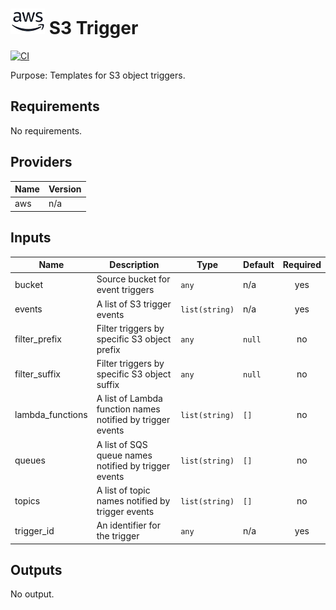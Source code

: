 # ![AWS](aws-logo.png) S3 Trigger

[![CI](https://github.com/figurate/terraform-aws-s3-trigger/actions/workflows/main.yml/badge.svg)](https://github.com/figurate/terraform-aws-s3-trigger/actions/workflows/main.yml)

Purpose: Templates for S3 object triggers.

## Requirements

No requirements.

## Providers

| Name | Version |
|------|---------|
| aws | n/a |

## Inputs

| Name | Description | Type | Default | Required |
|------|-------------|------|---------|:--------:|
| bucket | Source bucket for event triggers | `any` | n/a | yes |
| events | A list of S3 trigger events | `list(string)` | n/a | yes |
| filter\_prefix | Filter triggers by specific S3 object prefix | `any` | `null` | no |
| filter\_suffix | Filter triggers by specific S3 object suffix | `any` | `null` | no |
| lambda\_functions | A list of Lambda function names notified by trigger events | `list(string)` | `[]` | no |
| queues | A list of SQS queue names notified by trigger events | `list(string)` | `[]` | no |
| topics | A list of topic names notified by trigger events | `list(string)` | `[]` | no |
| trigger\_id | An identifier for the trigger | `any` | n/a | yes |

## Outputs

No output.

